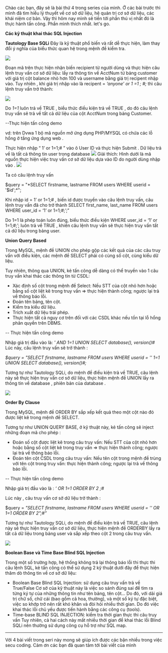 Chào các bạn, đây sẽ là bài thứ 4 trong series của mình. Ở các bài trước thì mình đã tìm hiểu lý thuyết về cơ sở dữ liệu, hệ quản trị cơ sở dữ liệu, các khái niệm cơ bản. Vậy thì hôm nay mình sẽ tiến tới phần thú vị nhất đó là thực hành tấn công. Phần mình thích nhất. let's go.

**Các kỹ thuật khai thác SQL Injection**

**Tautology Base SQLi**
Đây là kỹ thuật phổ biến và rất dễ thực hiện, làm thay đổi ý nghĩa của biểu thức quan hệ trong mệnh đề kiểm tra.

![](https://images.viblo.asia/71022e52-c95f-45b9-ac3a-c48801b512c6.png)

Đoạn mã trên thực hiện nhận biến recipient từ người dùng và thực hiện câu lệnh truy vấn cơ sở dữ liệu: lấy ra thông tin về AcctNum từ bảng customer với giá trị cột balance nhỏ hơn 100 và username bằng giá trị recipent nhập vào.
Tuy nhiên , khi giá trị nhập vào là recipent = *‘anyone’ or 1 =1 ; #;* thì câu lệnh truy vấn trở thành:

![](https://images.viblo.asia/cf0b41b2-87f2-42a7-98e3-a7dbb9a0eae5.png)

Do *1=1* luôn trả về TRUE , biểu thức điều kiện trả về TRUE , do đó câu lệnh truy vấn sẽ trả về tất cả dữ liệu của cột AcctNum trong bảng Customer.

--Thực hiện tấn công demo

vd: trên Dvwa 1 bộ mã nguồn mở ứng dụng PHP/MYSQL có chứa các lỗ hổng ở tầng ứng dụng web .

Thực hiện nhập “ 1’ or 1=1;# ” vào ô User ID và thực hiện Submit . Dữ liệu trả về là tất cả thông tin user trong database
![](https://images.viblo.asia/b327db87-25ab-413e-a05f-3f8f91173c2e.png)
Giải thích: Hình dưới là mã nguồn thực hiện việc truy vấn cơ sở dữ liệu dựa vào ID do người dùng nhập vào .
![](https://images.viblo.asia/8574cebf-1d5d-4282-9500-5d34158b9b52.png)

Ta có câu lệnh truy vấn

$query = "*SELECT firstname, lastname FROM users WHERE userid = '$id';*";

Khi nhập id = 1’ or 1=1;# , biến id được truyền vào câu lệnh truy vấn, câu lệnh truy vấn đã cho trở thành SELECT first_name, last_name FROM users WHERE user_id = ‘1’ or 1=1;#;’;”

Do 1=1 là phép toán luôn đúng, biểu thức điều kiện WHERE user_id = ‘1’ or 1=1;#;’; luôn trả về TRUE , khiến câu lệnh truy vấn sẽ thực hiện truy vấn tất cả dữ liệu trong bảng user.

**Union Query Based**

Trong MySQL, mệnh đề UNION cho phép gộp các kết quả của các câu truy vấn với điều kiện, các mệnh đề SELECT phải có cùng số cột, cùng kiểu dữ liệu.

Tuy nhiên, thông qua UNION, kẻ tấn công dễ dàng có thể truyền vào 1 câu truy vấn khai thác các thông tin từ CSDL:
* Xác định số cột trong mệnh đề Select: Nếu STT của cột nhỏ hơn hoặc bằng số cột liệt kê trong truy vấn => thực hiện thành công; ngược lại trả về thông báo lỗi.
* Đoán tên bảng, tên cột.
* Kiểm tra kiểu dữ liệu.
* Trích xuất dữ liệu trái phép.
* Thực hiện tất cả nguy cơ trên đối với các CSDL khác nếu tồn tại lỗ hổng phân quyền trên DBMS.

-- Thực hiện tấn công demo

Nhập giá trị đầu vào là: *' AND 1=1 UNION SELECT database(), version()#*
Lúc này, câu lệnh truy vấn sẽ trở thành :

*$query = "SELECT firstname, lastname FROM users WHERE userid = '' 1=1 UNION SELECT database(), version()#;*

Tương tự như Tautology SQLi, do mệnh đề điều kiện trả về TRUE, câu lệnh này sẽ thực hiện truy vấn cơ sở dữ liệu, thực hiện mệnh đề UNION lấy ra thông tin về database , phiên bản của database .

![](https://images.viblo.asia/9725c333-1bb5-436b-a968-5d3567318136.png)

**Order By Clause**

Trong MySQL, mệnh đề ORDER BY sắp xếp kết quả theo một cột nào đó được liệt kê trong mệnh đề SELECT.

Tương tự như UNION QUERY BASE, ở kỹ thuật này, kẻ tấn công sẽ inject những đoạn
mã cho phép :
* Đoán số cột được liệt kê trong câu truy vấn: Nếu STT của cột nhỏ hơn hoặc bằng số cột liệt kê trong truy vấn => thực hiện thành công; ngược lại trả về thông báo lỗi.
* Đoán tên cột CSDL trong câu truy vấn: Nếu tên cột trong mệnh đề trùng với tên cột trong truy vấn: thực hiện thành công; ngược lại trả về thông báo lỗi.

-- Thực hiện tấn công demo

Nhập giá trị đầu vào là : *‘ OR 1=1 ORDER BY 2 ;#*

Lúc này , câu truy vấn cơ sở dữ liệu trở thành :

$query = *"SELECT firstname, lastname FROM users WHERE userid = '' OR 1=1 ORDER BY 2”;#”*

Tương tự như Tautology SQLi, do mệnh đề điều kiện trả về TRUE, câu lệnh này sẽ thực hiện truy vấn cơ sở dữ liệu, thực hiện mệnh đề ORDERBY lấy ra tất cả dữ liệu trong bảng user và sắp xếp theo cột 2 trong câu truy vấn.

![](https://images.viblo.asia/971d1ecb-6517-4d3e-9a01-a71cdd8e3bb4.png)

**Boolean Base và Time Base Blind SQL Injection**

Trong một số trường hợp, hệ thống không trả lại thông báo lỗi thi thực thi câu lệnh SQL, kẻ tấn công có thể sử dụng 2 kỹ thuật dưới đây để thực hiện thăm dò thông tin về cơ sở dữ liệu:
* Boolean Base Blind SQL Injection: sử dụng câu truy vấn trả về True/False Cơ sở của kỹ thuật này là việc so sánh đúng sai để tìm ra từng ký tự của những thông tin như tên bảng, tên cột... Do đó, với dải giá trị chữ số, chữ cái (bao gồm cả hoa, thường), và một số ký tự đặc biệt, việc so khớp trở nên rất khó khăn và đòi hỏi nhiều thời gian. Do đó việc khai thác lỗi chủ yếu được tiến hành bằng các công cụ (tools).
* Time-base BLIND SQL INJECTION: kiểm tra thời gian thực thi câu truy vấn Tuy nhiên, cả hai cách này mất nhiều thời gian để khai thác lỗi Blind SQLi nên thường sử dụng công cụ hỗ trợ như SQL map.


-----


Với 4 bài viết trong seri này mong sẽ giúp ích được các bận nhiều trong việc secu coding. Cảm ơn các bạn đã quan tâm tới bài viết của mình
